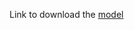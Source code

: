 Link to download the [model](https://drive.google.com/file/d/1JyKe9NfnkFgDv-C5nDlDxnunkB47pyXI/view?usp=drive_link)
